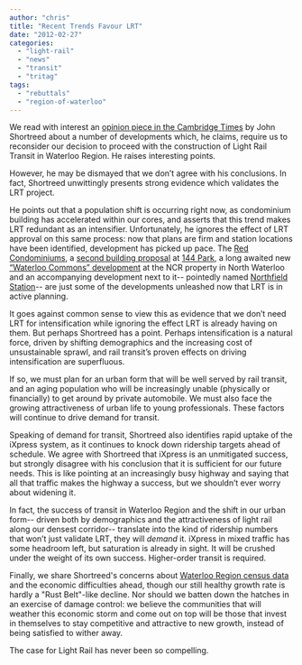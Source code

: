 ```yaml
---
author: "chris"
title: "Recent Trends Favour LRT"
date: "2012-02-27"
categories: 
  - "light-rail"
  - "news"
  - "transit"
  - "tritag"
tags: 
  - "rebuttals"
  - "region-of-waterloo"
---
```


We read with interest an [opinion piece in the Cambridge Times](https://www.cambridgetimes.ca/opinion/columns/article/1304184--trends-may-doom-light-rail-transit) by John Shortreed about a number of developments which, he claims, require us to reconsider our decision to proceed with the construction of Light Rail Transit in Waterloo Region. He raises interesting points.

However, he may be dismayed that we don’t agree with his conclusions. In fact, Shortreed unwittingly presents strong evidence which validates the LRT project.

He points out that a population shift is occurring right now, as condominium building has accelerated within our cores, and asserts that this trend makes LRT redundant as an intensifier. Unfortunately, he ignores the effect of LRT approval on this same process: now that plans are firm and station locations have been identified, development has picked up pace. The [Red Condominiums](https://redcondominium.ca/), a [second building proposal](https://www.wonderfulwaterloo.com/showthread.php?t=17) at [144 Park](https://www.144park.ca/), a long awaited new [“Waterloo Commons” development](https://www.wonderfulwaterloo.com/showthread.php?t=1334) at the NCR property in North Waterloo and an accompanying development next to it-- pointedly named [Northfield Station](https://www.wonderfulwaterloo.com/showthread.php?t=1325)\-- are just some of the developments unleashed now that LRT is in active planning.

It goes against common sense to view this as evidence that we don’t need LRT for intensification while ignoring the effect LRT is already having on them. But perhaps Shortreed has a point. Perhaps intensification is a natural force, driven by shifting demographics and the increasing cost of unsustainable sprawl, and rail transit’s proven effects on driving intensification are superfluous.

If so, we must plan for an urban form that will be well served by rail transit, and an aging population who will be increasingly unable (physically or financially) to get around by private automobile. We must also face the growing attractiveness of urban life to young professionals. These factors will continue to drive demand for transit.

Speaking of demand for transit, Shortreed also identifies rapid uptake of the iXpress system, as it continues to knock down ridership targets ahead of schedule. We agree with Shortreed that iXpress is an unmitigated success, but strongly disagree with his conclusion that it is sufficient for our future needs. This is like pointing at an increasingly busy highway and saying that all that traffic makes the highway a success, but we shouldn’t ever worry about widening it.

In fact, the success of transit in Waterloo Region and the shift in our urban form-- driven both by demographics and the attractiveness of light rail along our densest corridor-- translate into the kind of ridership numbers that won’t just validate LRT, they will _demand_ it. iXpress in mixed traffic has some headroom left, but saturation is already in sight. It will be crushed under the weight of its own success. Higher-order transit is required.

Finally, we share Shortreed's concerns about [Waterloo Region census data](https://www.therecord.com/news/local/article/671757--did-census-miscount-waterloo) and the economic difficulties ahead, though our still healthy growth rate is hardly a "Rust Belt"-like decline. Nor should we batten down the hatches in an exercise of damage control: we believe the communities that will weather this economic storm and come out on top will be those that invest in themselves to stay competitive and attractive to new growth, instead of being satisfied to wither away.

The case for Light Rail has never been so compelling.
